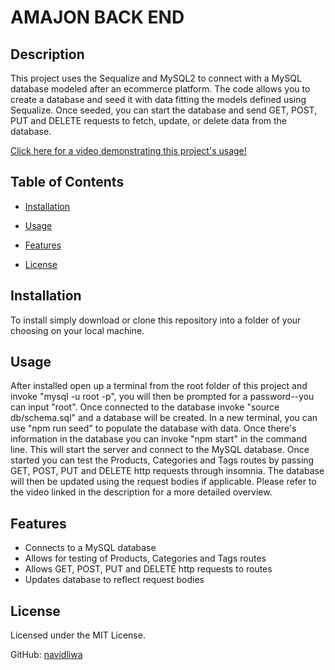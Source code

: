 # AMAJON BACK END

## Description
This project uses the Sequalize and MySQL2 to connect with a MySQL database modeled after an ecommerce platform. The code allows you to create a database and seed it with data fitting the models defined using Sequalize. Once seeded, you can start the database and send GET, POST, PUT and DELETE requests to fetch, update, or delete data from the database.

[Click here for a video demonstrating this project's usage!]()


## Table of Contents

- [Installation](#installation)

- [Usage](#usage)

- [Features](#features)

- [License](#license)

## Installation
To install simply download or clone this repository into a folder of your choosing on your local machine.


## Usage
After installed open up a terminal from the root folder of this project and invoke "mysql -u root -p", you will then be prompted for a password--you can input "root". Once connected to the database invoke "source db/schema.sql" and a database will be created. In a new terminal, you can use "npm run seed" to populate the database with data. Once there's information in the database you can invoke "npm start" in the command line. This will start the server and connect to the MySQL database. Once started you can test the Products, Categories and Tags routes by passing GET, POST, PUT and DELETE http requests through insomnia. The database will then be updated using the request bodies if applicable. Please refer to the video linked in the description for a more detailed overview.


## Features
- Connects to a MySQL database
- Allows for testing of Products, Categories and Tags routes
- Allows GET, POST, PUT and DELETE http requests to routes
- Updates database to reflect request bodies

## License
Licensed under the MIT License.

GitHub: [navidliwa](https://github.com/navidliwa)